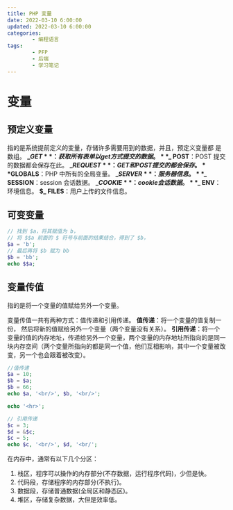 ```yaml
---
title: PHP 变量
date: 2022-03-10 6:00:00
updated: 2022-03-10 6:00:00
categories:
        - 编程语言
tags:
        - PFP
        - 后端
        - 学习笔记
---
```


# 变量

## 预定义变量

指的是系统提前定义的变量，存储许多需要用到的数据，并且，预定义变量都
是数组。
**$\_ GET**：获取所有表单以 get 方式提交的数据。
**$\_ POST**：POST 提交的数据都会保存在此。
**$\_ REQUEST**：GET 和 POST 提交的都会保存。
**$GLOBALS**：PHP 中所有的全局变量。
**$\_ SERVER**：服务器信息。
**$\_ SESSION**：session 会话数据。
**$\_ COOKIE**：cookie 会话数据。
**$\_ ENV**：环境信息。
**$\_ FILES**：用户上传的文件信息。

## 可变变量

```php
// 找到 $a，将其赋值为 b，
// 将 $$a 前面的 $ 符号与前面的结果结合，得到了 $b，
$a = 'b';
// 最后再将 $b 赋为 bb
$b = 'bb';
echo $$a;
```

## 变量传值

指的是将一个变量的值赋给另外一个变量。

变量传值一共有两种方式：值传递和引用传递。
**值传递**：将一个变量的值复制一份， 然后将新的值赋给另外一个变量（两个变量没有关系）。
**引用传递**：将一个变量的值的内存地址，传递给另外一个变量，两个变量的内存地址所指向的是同一块内存空间（两个变量所指向的都是同一个值，他们互相影响，其中一个变量被改变，另一个也会跟着被改变）。

```php
//值传递
$a = 10;
$b = $a;
$b = 66;
echo $a, '<br/>', $b, '<br/>';

echo '<hr>';

// 引用传递
$c = 3;
$d = &$c;
$c = 5;
echo $c, '<br/>', $d, '<br/';
```

在内存中，通常有以下几个分区：

1. 栈区，程序可以操作的内存部分(不存数据，运行程序代码)，少但是快。
2. 代码段，存储程序的内存部分(不执行)。
3. 数据段，存储普通数据(全局区和静态区)。
4. 堆区，存储复杂数据，大但是效率低。
